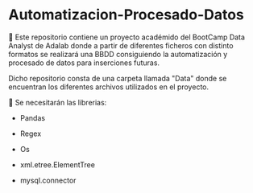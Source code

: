 # Automatizacion-Procesado-Datos

🔑 Este repositorio contiene un proyecto académido del BootCamp Data Analyst de Adalab donde a partir de diferentes ficheros con distinto formatos se realizará una BBDD consiguiendo la automatización y procesado de datos para inserciones futuras.

Dicho repositorio consta de una carpeta llamada "Data" donde se encuentran los diferentes archivos utilizados en el proyecto.

📍 Se necesitarán las librerias:

- Pandas

- Regex

- Os

- xml.etree.ElementTree

- mysql.connector
